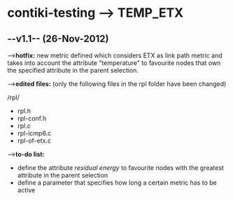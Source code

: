 contiki-testing --> TEMP_ETX
===============

--v1.1-- (26-Nov-2012)
--------------

-->**hotfix:**
new metric defined which considers ETX as link path metric and takes into account the attribute "temperature" to favourite nodes that own the specified attribute in the parent selection.

-->**edited files:** (only the following files in the rpl folder have been changed)

/rpl/
- rpl.h
- rpl-conf.h
- rpl.c
- rpl-icmp6.c
- rpl-of-etx.c

-->**to-do list:**
- define the attribute *residual energy* to favourite nodes with the greatest attribute in the parent selection
- define a parameter that specifies how long a certain metric has to be active